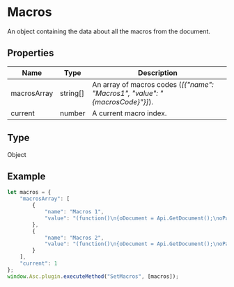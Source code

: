 # Macros

An object containing the data about all the macros from the document.

## Properties

| Name | Type | Description |
| ---- | ---- | ----------- |
| macrosArray | string[] | An array of macros codes (*[&#123;"name": "Macros1", "value": "&#123;macrosCode&#125;"&#125;]*). |
| current | number | A current macro index. |
## Type

Object



## Example

```javascript editor-docx
let macros = {
    "macrosArray": [
        {
            "name": "Macros 1",
            "value": "(function()\n{oDocument = Api.GetDocument();\noParagraph = Api.CreateParagraph();\noParagraph.AddText(\"This is a new paragraph\");\noDocument.Push(oParagraph);\n})();"
        },
        {
            "name": "Macros 2",
            "value": "(function()\n{oDocument = Api.GetDocument();\noParagraph = oDocument.GetElement(0);\noParagraph.AddText(\"ONLYOFFICE Document Builder\");\noRange = oDocument.GetRange(0, 24);\noRange.SetBold(true);\n})();"
        }
    ],
    "current": 1
};
window.Asc.plugin.executeMethod("SetMacros", [macros]);
```
